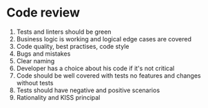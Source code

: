 # Code review

1. Tests and linters should be green
2. Business logic is working and logical edge cases are covered
3. Code quality, best practises, code style
4. Bugs and mistakes
5. Clear naming
6. Developer has a choice about his code if it's not critical
7. Code should be well covered with tests no features and changes without tests
8. Tests should have negative and positive scenarios
9. Rationality and KISS principal
